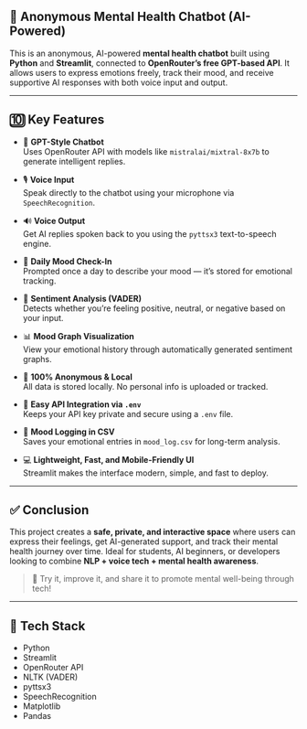 ## 🧠 Anonymous Mental Health Chatbot (AI-Powered)

This is an anonymous, AI-powered **mental health chatbot** built using **Python** and **Streamlit**, connected to **OpenRouter’s free GPT-based API**. It allows users to express emotions freely, track their mood, and receive supportive AI responses with both voice input and output.

---

## 🔟 Key Features

- 💬 **GPT-Style Chatbot**  
  Uses OpenRouter API with models like `mistralai/mixtral-8x7b` to generate intelligent replies.

- 🎙️ **Voice Input**  
  Speak directly to the chatbot using your microphone via `SpeechRecognition`.

- 🔊 **Voice Output**  
  Get AI replies spoken back to you using the `pyttsx3` text-to-speech engine.

- 📅 **Daily Mood Check-In**  
  Prompted once a day to describe your mood — it’s stored for emotional tracking.

- 🧠 **Sentiment Analysis (VADER)**  
  Detects whether you’re feeling positive, neutral, or negative based on your input.

- 📊 **Mood Graph Visualization**  
  View your emotional history through automatically generated sentiment graphs.

- 🔐 **100% Anonymous & Local**  
  All data is stored locally. No personal info is uploaded or tracked.

- 🔧 **Easy API Integration via `.env`**  
  Keeps your API key private and secure using a `.env` file.

- 📁 **Mood Logging in CSV**  
  Saves your emotional entries in `mood_log.csv` for long-term analysis.

- 💻 **Lightweight, Fast, and Mobile-Friendly UI**  
  Streamlit makes the interface modern, simple, and fast to deploy.

---

## ✅ Conclusion

This project creates a **safe, private, and interactive space** where users can express their feelings, get AI-generated support, and track their mental health journey over time. Ideal for students, AI beginners, or developers looking to combine **NLP + voice tech + mental health awareness**.

> 🌟 Try it, improve it, and share it to promote mental well-being through tech!

---

## 📌 Tech Stack

- Python
- Streamlit
- OpenRouter API
- NLTK (VADER)
- pyttsx3
- SpeechRecognition
- Matplotlib
- Pandas
